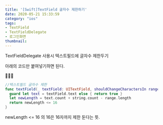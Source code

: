 ```yaml
---
title: '[Swift]TextField 글자수 제한하기'
date: 2020-05-21 15:33:59
category: "ios"
tags:
- TextField
- TextFieldDelegate
- 로그인화면
thumbnail: 
---
```


TextFieldDelegate 사용시 텍스트필드에 글자수 제한두기

아래의 코드만 붙여넣기하면 된다. 


🤷🏻‍♀️


```swift
//텍스트필드 글자수 제한
func textField(_ textField: UITextField, shouldChangeCharactersIn range: NSRange, replacementString string: String) -> Bool {
  guard let text = textField.text else { return true }
  let newLength = text.count + string.count - range.length
  return newLength <= 16
}
```
newLength <= 16
의 16은 16자까지 제한 둔다는 뜻. 



